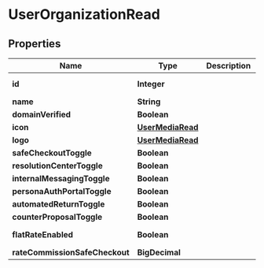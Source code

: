 

# UserOrganizationRead



## Properties

| Name | Type | Description | Notes |
|------------ | ------------- | ------------- | -------------|
|**id** | **Integer** |  |  [optional] [readonly] |
|**name** | **String** |  |  |
|**domainVerified** | **Boolean** |  |  [optional] |
|**icon** | [**UserMediaRead**](UserMediaRead.md) |  |  [optional] |
|**logo** | [**UserMediaRead**](UserMediaRead.md) |  |  [optional] |
|**safeCheckoutToggle** | **Boolean** |  |  [optional] |
|**resolutionCenterToggle** | **Boolean** |  |  [optional] |
|**internalMessagingToggle** | **Boolean** |  |  [optional] |
|**personaAuthPortalToggle** | **Boolean** |  |  [optional] |
|**automatedReturnToggle** | **Boolean** |  |  [optional] |
|**counterProposalToggle** | **Boolean** |  |  [optional] |
|**flatRateEnabled** | **Boolean** |  |  [optional] [readonly] |
|**rateCommissionSafeCheckout** | **BigDecimal** |  |  [optional] |



